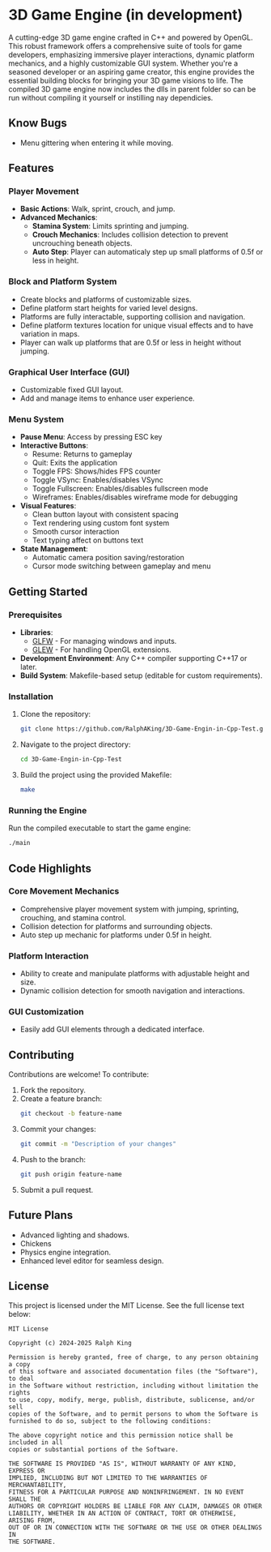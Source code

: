 # 3D Game Engine (in development)

A cutting-edge 3D game engine crafted in C++ and powered by OpenGL. This robust framework offers a comprehensive suite of tools for game developers, emphasizing immersive player interactions, dynamic platform mechanics, and a highly customizable GUI system. Whether you're a seasoned developer or an aspiring game creator, this engine provides the essential building blocks for bringing your 3D game visions to life. The compiled 3D game engine now includes the dlls in parent folder so can be run without compiling it yourself or instilling nay dependicies.

## Know Bugs
- Menu gittering when entering it while moving. 
## Features

### Player Movement
- **Basic Actions**: Walk, sprint, crouch, and jump.
- **Advanced Mechanics**:
  - **Stamina System**: Limits sprinting and jumping.
  - **Crouch Mechanics**: Includes collision detection to prevent uncrouching beneath objects.
  - **Auto Step**: Player can automaticaly step up small platforms of 0.5f or less in height.

### Block and Platform System
- Create blocks and platforms of customizable sizes.
- Define platform start heights for varied level designs.
- Platforms are fully interactable, supporting collision and navigation.
- Define platform textures location for unique visual effects and to have variation in maps.
- Player can walk up platforms that are 0.5f or less in height without jumping.

### Graphical User Interface (GUI)
- Customizable fixed GUI layout.
- Add and manage items to enhance user experience.

### Menu System
- **Pause Menu**: Access by pressing ESC key
- **Interactive Buttons**:
  - Resume: Returns to gameplay
  - Quit: Exits the application
  - Toggle FPS:  Shows/hides FPS counter
  - Toggle VSync:  Enables/disables VSync
  - Toggle Fullscreen:  Enables/disables fullscreen mode
  - Wireframes: Enables/disables wireframe mode for debugging
- **Visual Features**:
  - Clean button layout with consistent spacing
  - Text rendering using custom font system
  - Smooth cursor interaction
  - Text typing affect on buttons text
- **State Management**:
  - Automatic camera position saving/restoration
  - Cursor mode switching between gameplay and menu

## Getting Started

### Prerequisites
- **Libraries**: 
  - [GLFW](https://www.glfw.org/) - For managing windows and inputs.
  - [GLEW](http://glew.sourceforge.net/) - For handling OpenGL extensions.
- **Development Environment**: Any C++ compiler supporting C++17 or later.
- **Build System**: Makefile-based setup (editable for custom requirements).

### Installation
1. Clone the repository:
   ```bash
   git clone https://github.com/RalphAKing/3D-Game-Engin-in-Cpp-Test.git
   ```
2. Navigate to the project directory:
   ```bash
   cd 3D-Game-Engin-in-Cpp-Test
   ```
3. Build the project using the provided Makefile:
   ```bash
   make
   ```

### Running the Engine
Run the compiled executable to start the game engine:
```bash
./main
```

## Code Highlights

### Core Movement Mechanics
- Comprehensive player movement system with jumping, sprinting, crouching, and stamina control.
- Collision detection for platforms and surrounding objects.
- Auto step up mechanic for platforms under 0.5f in height.

### Platform Interaction
- Ability to create and manipulate platforms with adjustable height and size.
- Dynamic collision detection for smooth navigation and interactions.

### GUI Customization
- Easily add GUI elements through a dedicated interface.

## Contributing

Contributions are welcome! To contribute:
1. Fork the repository.
2. Create a feature branch:
   ```bash
   git checkout -b feature-name
   ```
3. Commit your changes:
   ```bash
   git commit -m "Description of your changes"
   ```
4. Push to the branch:
   ```bash
   git push origin feature-name
   ```
5. Submit a pull request.

## Future Plans
- Advanced lighting and shadows.
- Chickens
- Physics engine integration.
- Enhanced level editor for seamless design.

## License

This project is licensed under the MIT License. See the full license text below:

```plaintext
MIT License

Copyright (c) 2024-2025 Ralph King

Permission is hereby granted, free of charge, to any person obtaining a copy
of this software and associated documentation files (the "Software"), to deal
in the Software without restriction, including without limitation the rights
to use, copy, modify, merge, publish, distribute, sublicense, and/or sell
copies of the Software, and to permit persons to whom the Software is
furnished to do so, subject to the following conditions:

The above copyright notice and this permission notice shall be included in all
copies or substantial portions of the Software.

THE SOFTWARE IS PROVIDED "AS IS", WITHOUT WARRANTY OF ANY KIND, EXPRESS OR
IMPLIED, INCLUDING BUT NOT LIMITED TO THE WARRANTIES OF MERCHANTABILITY,
FITNESS FOR A PARTICULAR PURPOSE AND NONINFRINGEMENT. IN NO EVENT SHALL THE
AUTHORS OR COPYRIGHT HOLDERS BE LIABLE FOR ANY CLAIM, DAMAGES OR OTHER
LIABILITY, WHETHER IN AN ACTION OF CONTRACT, TORT OR OTHERWISE, ARISING FROM,
OUT OF OR IN CONNECTION WITH THE SOFTWARE OR THE USE OR OTHER DEALINGS IN
THE SOFTWARE.
```